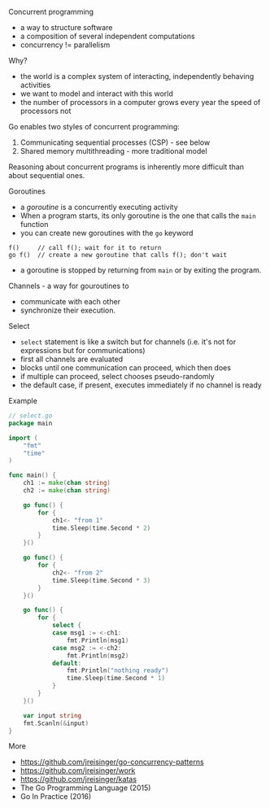 Concurrent programming

* a way to structure software
* a composition of several independent computations
* concurrency != parallelism

Why?

* the world is a complex system of interacting, independently behaving activities
* we want to model and interact with this world
* the number of processors in a computer grows every year the speed of processors not

Go enables two styles of concurrent programming:

1. Communicating sequential processes (CSP) - see below
2. Shared memory multithreading - more traditional model

Reasoning about concurrent programs is inherently more difficult than about sequential ones.

Goroutines

* a *goroutine* is a concurrently executing activity
* When a program starts, its only goroutine is the one that calls the `main` function
* you can create new goroutines with the `go` keyword

```
f()     // call f(); wait for it to return
go f()  // create a new goroutine that calls f(); don't wait
```

* a goroutine is stopped by returning from `main` or by exiting the program.

Channels - a way for gouroutines to

* communicate with each other
* synchronize their execution.

Select

* `select` statement is like a switch but for channels (i.e. it's not for expressions but for communications)
* first all channels are evaluated
* blocks until one communication can proceed, which then does
* if multiple can proceed, select chooses pseudo-randomly
* the default case, if present, executes immediately if no channel is ready

Example

```go
// select.go
package main

import (
    "fmt"
    "time"
)

func main() {
    ch1 := make(chan string)
    ch2 := make(chan string)

    go func() {
        for {
            ch1<- "from 1"
            time.Sleep(time.Second * 2)
        }
    }()

    go func() {
        for {
            ch2<- "from 2"
            time.Sleep(time.Second * 3)
        }
    }()

    go func() {
        for {
            select {
            case msg1 := <-ch1:
                fmt.Println(msg1)
            case msg2 := <-ch2:
                fmt.Println(msg2)
            default:
                fmt.Println("nothing ready")
                time.Sleep(time.Second * 1)
            }
        }
    }()

    var input string
    fmt.Scanln(&input)
}
```

More

* https://github.com/jreisinger/go-concurrency-patterns
* https://github.com/jreisinger/work
* https://github.com/jreisinger/katas
* The Go Programming Language (2015)
* Go In Practice (2016)
